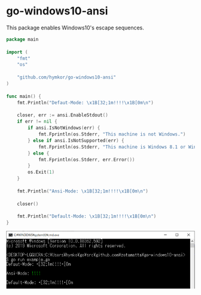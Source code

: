 go-windows10-ansi
=================

This package enables Windows10's escape sequences.

```example.go
package main

import (
    "fmt"
    "os"

    "github.com/hymkor/go-windows10-ansi"
)

func main() {
    fmt.Println("Defaut-Mode: \x1B[32;1m!!!!\x1B[0m\n")

    closer, err := ansi.EnableStdout()
    if err != nil {
        if ansi.IsNotWindows(err) {
            fmt.Fprintln(os.Stderr, "This machine is not Windows.")
        } else if ansi.IsNotSupported(err) {
            fmt.Fprintln(os.Stderr, "This machine is Windows 8.1 or Windows Server")
        } else {
            fmt.Fprintln(os.Stderr, err.Error())
        }
        os.Exit(1)
    }

    fmt.Println("Ansi-Mode: \x1B[32;1m!!!!\x1B[0m\n")

    closer()

    fmt.Println("Default-Mode: \x1B[32;1m!!!!\x1B[0m\n")
}
```

<img src="example.png" />
